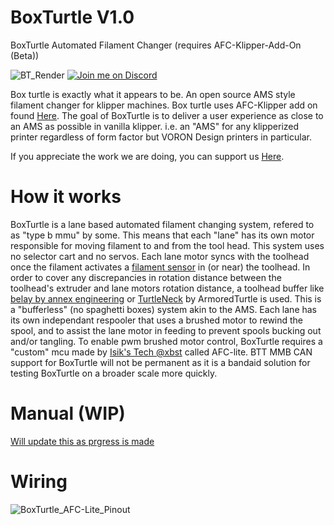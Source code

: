# BoxTurtle V1.0
BoxTurtle Automated Filament Changer (requires AFC-Klipper-Add-On (Beta))

![BT_Render](https://github.com/user-attachments/assets/c06e961f-8d1d-41ae-9c80-036669ba2657)
[![Join me on Discord](https://discord.com/api/guilds/1229586267671629945/widget.png?style=banner2)](https://discord.gg/eT8zc3bvPR)

Box turtle is exactly what it appears to be. An open source AMS style filament changer for klipper machines. 
Box turtle uses AFC-Klipper add on found [Here](https://github.com/ArmoredTurtle/AFC-Klipper-Add-On).
The goal of BoxTurtle is to deliver a user experience as close to an AMS as possible in vanilla klipper. i.e. an "AMS" for any klipperized printer regardless of form factor but VORON Design printers in particular.

If you appreciate the work we are doing, you can support us [Here](https://www.armoredturtle.com/pages/donate).

# How it works
BoxTurtle is a lane based automated filament changing system, refered to as "type b mmu" by some.
This means that each "lane" has its own motor responsible for moving filament to and from the tool head. This system uses no selector cart and no servos. Each lane motor syncs with the toolhead once the filament activates a [filament sensor](https://github.com/ArmoredTurtle/Filatector) in (or near) the toolhead.
In order to cover any discrepancies in rotation distance between the toolhead's extruder and lane motors rotation distance, a toolhead buffer like [belay by annex engineering](https://github.com/Annex-Engineering/Belay) or [TurtleNeck](https://github.com/ArmoredTurtle/TurtleNeck) by ArmoredTurtle is used.
This is a "bufferless" (no spaghetti boxes) system akin to the AMS. Each lane has its own independant respooler that uses a brushed motor to rewind the spool, and to assist the lane motor in feeding to prevent spools bucking out and/or tangling.
To enable pwm brushed motor control, BoxTurtle requires a "custom" mcu made by [Isik's Tech @xbst](https://github.com/xbst/AFC-Lite/) called AFC-lite.
BTT MMB CAN support for BoxTurtle will not be permanent as it is a bandaid solution for testing BoxTurtle on a broader scale more quickly. 

# Manual (WIP)

[Will update this as prgress is made](https://armoredturtle.xyz)

# Wiring

![BoxTurtle_AFC-Lite_Pinout](https://github.com/user-attachments/assets/134796f6-8458-4a61-9967-1292963d7b4b)
